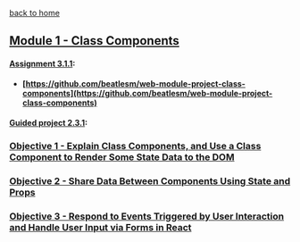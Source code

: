 [back to home](https://github.com/beatlesm/)

## [Module 1 - Class Components](https://github.com/beatlesm/web/tree/main/3.1/Module311)

#### [Assignment 3.1.1](https://github.com/beatlesm/web/tree/main/3.1/Module311/Assignment311):

-   **[https://github.com/beatlesm/web-module-project-class-components](https://github.com/beatlesm/web-module-project-class-components)**
   
#### [Guided project 2.3.1](https://github.com/beatlesm/web/tree/main/3.1/Module311/guided311):


### [Objective 1 - Explain Class Components, and Use a Class Component to Render Some State Data to the DOM](./Objects/Object_1.md)

### [Objective 2 - Share Data Between Components Using State and Props](./Objects/Object_2.md)

### [Objective 3 - Respond to Events Triggered by User Interaction and Handle User Input via Forms in React](./Objects/Object_3.md)

